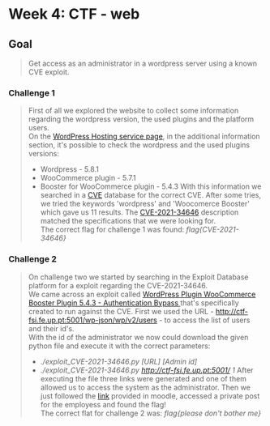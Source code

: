 # Week 4: CTF - web

## Goal

> Get access as an administrator in a wordpress server using a known CVE exploit.

### Challenge 1

> First of all we explored the website to collect some information regarding the wordpress version, the used plugins and the platform users.  
> On the [WordPress Hosting service page](http://ctf-fsi.fe.up.pt:5001/product/wordpress-hosting/), in the additional information section, it's possible to check the wordpress and the used plugins versions:
>
> * Wordpress - 5.8.1
> * WooCommerce plugin - 5.7.1
> * Booster for WooCommerce plugin - 5.4.3
> With this information we searched in a [CVE](https://cve.mitre.org/index.html) database for the correct CVE. After some tries, we tried the keywords 'wordpress' and 'Woocomerce Booster' which gave us 11 results. The [CVE-2021-34646](https://cve.mitre.org/cgi-bin/cvename.cgi?name=CVE-2021-34646) description matched the specifications that we were looking for.  
> The correct flag for challenge 1 was found: *flag{CVE-2021-34646}*

### Challenge 2

> On challenge two we started by searching in the Exploit Database platform for a exploit regarding the CVE-2021-34646.  
> We came across an exploit called [
WordPress Plugin WooCommerce Booster Plugin 5.4.3 - Authentication Bypass
](https://www.exploit-db.com/exploits/50299) that's specifically created to run against the CVE.
> First we used the URL -  <http://ctf-fsi.fe.up.pt:5001/wp-json/wp/v2/users> - to access the list of users and their id's.  
> With the id of the administrator we now could download the given python file and execute it with the correct parameters:
>
> * *./exploit_CVE-2021-34646.py [URL] [Admin id]*
> * *./exploit_CVE-2021-34646.py <http://ctf-fsi.fe.up.pt:5001/> 1*
> After executing the file three links were generated and one of them allowed us to access the system as the administrator.
> Then we just followed the [link](http://ctf-fsi.fe.up.pt:5001/wp-admin/edit.php) provided in moodle, accessed a private post for the employess and found the flag!  
> The correct flat for challenge 2 was: *flag{please don't bother me}*
